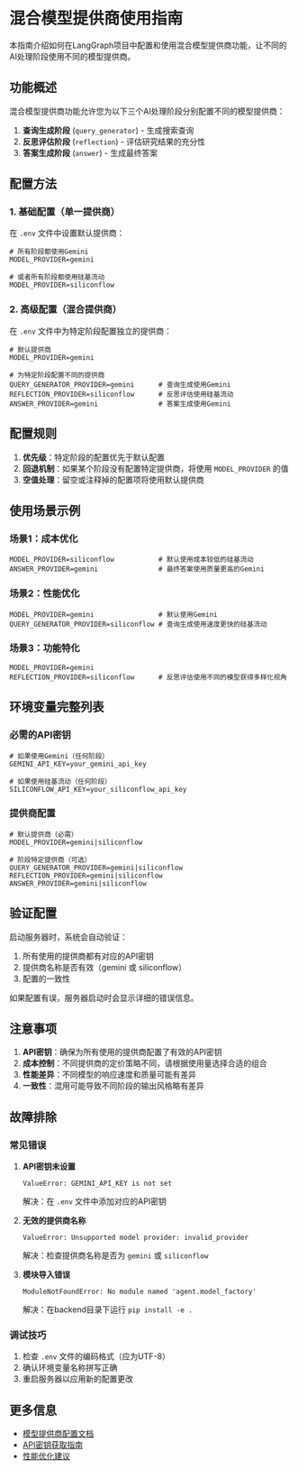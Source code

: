# 混合模型提供商使用指南

本指南介绍如何在LangGraph项目中配置和使用混合模型提供商功能，让不同的AI处理阶段使用不同的模型提供商。

## 功能概述

混合模型提供商功能允许您为以下三个AI处理阶段分别配置不同的模型提供商：

1. **查询生成阶段** (`query_generator`) - 生成搜索查询
2. **反思评估阶段** (`reflection`) - 评估研究结果的充分性
3. **答案生成阶段** (`answer`) - 生成最终答案

## 配置方法

### 1. 基础配置（单一提供商）

在 `.env` 文件中设置默认提供商：

```env
# 所有阶段都使用Gemini
MODEL_PROVIDER=gemini

# 或者所有阶段都使用硅基流动
MODEL_PROVIDER=siliconflow
```

### 2. 高级配置（混合提供商）

在 `.env` 文件中为特定阶段配置独立的提供商：

```env
# 默认提供商
MODEL_PROVIDER=gemini

# 为特定阶段配置不同的提供商
QUERY_GENERATOR_PROVIDER=gemini      # 查询生成使用Gemini
REFLECTION_PROVIDER=siliconflow      # 反思评估使用硅基流动
ANSWER_PROVIDER=gemini               # 答案生成使用Gemini
```

## 配置规则

1. **优先级**：特定阶段的配置优先于默认配置
2. **回退机制**：如果某个阶段没有配置特定提供商，将使用 `MODEL_PROVIDER` 的值
3. **空值处理**：留空或注释掉的配置项将使用默认提供商

## 使用场景示例

### 场景1：成本优化

```env
MODEL_PROVIDER=siliconflow           # 默认使用成本较低的硅基流动
ANSWER_PROVIDER=gemini               # 最终答案使用质量更高的Gemini
```

### 场景2：性能优化

```env
MODEL_PROVIDER=gemini                # 默认使用Gemini
QUERY_GENERATOR_PROVIDER=siliconflow # 查询生成使用速度更快的硅基流动
```

### 场景3：功能特化

```env
MODEL_PROVIDER=gemini
REFLECTION_PROVIDER=siliconflow      # 反思评估使用不同的模型获得多样化视角
```

## 环境变量完整列表

### 必需的API密钥

```env
# 如果使用Gemini（任何阶段）
GEMINI_API_KEY=your_gemini_api_key

# 如果使用硅基流动（任何阶段）
SILICONFLOW_API_KEY=your_siliconflow_api_key
```

### 提供商配置

```env
# 默认提供商（必需）
MODEL_PROVIDER=gemini|siliconflow

# 阶段特定提供商（可选）
QUERY_GENERATOR_PROVIDER=gemini|siliconflow
REFLECTION_PROVIDER=gemini|siliconflow
ANSWER_PROVIDER=gemini|siliconflow
```

## 验证配置

启动服务器时，系统会自动验证：

1. 所有使用的提供商都有对应的API密钥
2. 提供商名称是否有效（gemini 或 siliconflow）
3. 配置的一致性

如果配置有误，服务器启动时会显示详细的错误信息。

## 注意事项

1. **API密钥**：确保为所有使用的提供商配置了有效的API密钥
2. **成本控制**：不同提供商的定价策略不同，请根据使用量选择合适的组合
3. **性能差异**：不同模型的响应速度和质量可能有差异
4. **一致性**：混用可能导致不同阶段的输出风格略有差异

## 故障排除

### 常见错误

1. **API密钥未设置**
   ```
   ValueError: GEMINI_API_KEY is not set
   ```
   解决：在 `.env` 文件中添加对应的API密钥

2. **无效的提供商名称**
   ```
   ValueError: Unsupported model provider: invalid_provider
   ```
   解决：检查提供商名称是否为 `gemini` 或 `siliconflow`

3. **模块导入错误**
   ```
   ModuleNotFoundError: No module named 'agent.model_factory'
   ```
   解决：在backend目录下运行 `pip install -e .`

### 调试技巧

1. 检查 `.env` 文件的编码格式（应为UTF-8）
2. 确认环境变量名称拼写正确
3. 重启服务器以应用新的配置更改

## 更多信息

- [模型提供商配置文档](./model-providers.md)
- [API密钥获取指南](./api-keys.md)
- [性能优化建议](./performance-tuning.md)